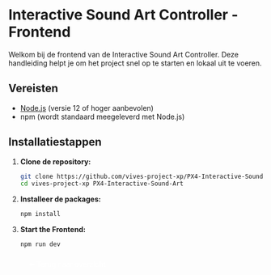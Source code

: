 # Interactive Sound Art Controller - Frontend

Welkom bij de frontend van de Interactive Sound Art Controller. Deze handleiding helpt je om het project snel op te starten en lokaal uit te voeren.

## Vereisten
- [Node.js](https://nodejs.org/) (versie 12 of hoger aanbevolen)
- npm (wordt standaard meegeleverd met Node.js)

## Installatiestappen

1. **Clone de repository:**
   ```bash
   git clone https://github.com/vives-project-xp/PX4-Interactive-Sound-Art.git
   cd vives-project-xp PX4-Interactive-Sound-Art
   ```
2. **Installeer de packages:**
    ```bash
    npm install
    ```
3. **Start the Frontend:**
    ```bash
    npm run dev
    ```

    <a href="../README.md" style="display:inline-block; padding:8px 16px; color:white; border-radius:6px; text-decoration:none;">⬅️ Terug naar overzicht</a>